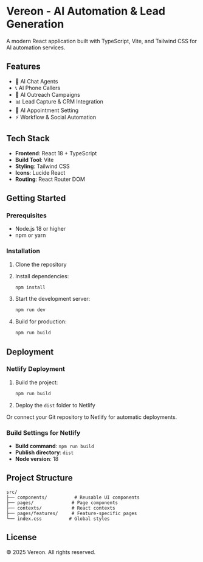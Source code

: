 # Vereon - AI Automation & Lead Generation

A modern React application built with TypeScript, Vite, and Tailwind CSS for AI automation services.

## Features

- 🤖 AI Chat Agents
- 📞 AI Phone Callers  
- 📧 AI Outreach Campaigns
- 📊 Lead Capture & CRM Integration
- 📅 AI Appointment Setting
- ⚡ Workflow & Social Automation

## Tech Stack

- **Frontend**: React 18 + TypeScript
- **Build Tool**: Vite
- **Styling**: Tailwind CSS
- **Icons**: Lucide React
- **Routing**: React Router DOM

## Getting Started

### Prerequisites

- Node.js 18 or higher
- npm or yarn

### Installation

1. Clone the repository
2. Install dependencies:
   ```bash
   npm install
   ```

3. Start the development server:
   ```bash
   npm run dev
   ```

4. Build for production:
   ```bash
   npm run build
   ```

## Deployment

### Netlify Deployment

1. Build the project:
   ```bash
   npm run build
   ```

2. Deploy the `dist` folder to Netlify

Or connect your Git repository to Netlify for automatic deployments.

### Build Settings for Netlify

- **Build command**: `npm run build`
- **Publish directory**: `dist`
- **Node version**: 18

## Project Structure

```
src/
├── components/          # Reusable UI components
├── pages/              # Page components
├── contexts/           # React contexts
├── pages/features/     # Feature-specific pages
└── index.css          # Global styles
```

## License

© 2025 Vereon. All rights reserved.